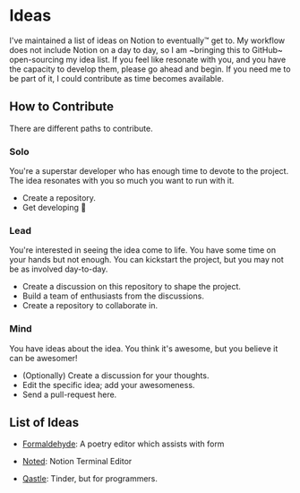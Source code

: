 # Ideas

I've maintained a list of ideas on Notion to eventually™ get to. My workflow does not include Notion on a day to day, so I am ~bringing this to GitHub~ open-sourcing my idea list. If you feel like resonate with you, and you have the capacity to develop them, please go ahead and begin. If you need me to be part of it, I could contribute as time becomes available.

## How to Contribute

There are different paths to contribute.

### Solo

You're a superstar developer who has enough time to devote to the project. The idea resonates with you so much you want to run with it.

- Create a repository.
- Get developing :rocket:

### Lead

You're interested in seeing the idea come to life. You have some time on your hands but not enough. You can kickstart the project, but you may not be as involved day-to-day. 

- Create a discussion on this repository to shape the project.
- Build a team of enthusiasts from the discussions.
- Create a repository to collaborate in.

### Mind

You have ideas about the idea. You think it's awesome, but you believe it can be awesomer!

- (Optionally) Create a discussion for your thoughts.
- Edit the specific idea; add your awesomeness.
- Send a pull-request here.

## List of Ideas

- [Formaldehyde][1]: A poetry editor which assists with form
- [Noted][2]: Notion Terminal Editor
- [Qastle][3]: Tinder, but for programmers.


  [1]: descriptions/formaldehyde.md
  [2]: descriptions/noted.md
  [3]: descriptions/qastle.md
